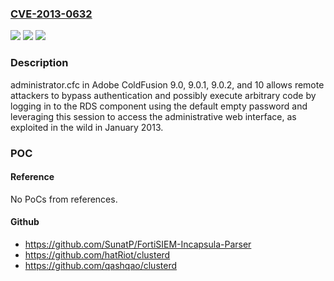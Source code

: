 ### [CVE-2013-0632](https://cve.mitre.org/cgi-bin/cvename.cgi?name=CVE-2013-0632)
![](https://img.shields.io/static/v1?label=Product&message=n%2Fa&color=blue)
![](https://img.shields.io/static/v1?label=Version&message=n%2Fa&color=blue)
![](https://img.shields.io/static/v1?label=Vulnerability&message=n%2Fa&color=brighgreen)

### Description

administrator.cfc in Adobe ColdFusion 9.0, 9.0.1, 9.0.2, and 10 allows remote attackers to bypass authentication and possibly execute arbitrary code by logging in to the RDS component using the default empty password and leveraging this session to access the administrative web interface, as exploited in the wild in January 2013.

### POC

#### Reference
No PoCs from references.

#### Github
- https://github.com/SunatP/FortiSIEM-Incapsula-Parser
- https://github.com/hatRiot/clusterd
- https://github.com/qashqao/clusterd

